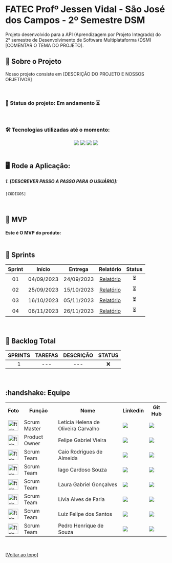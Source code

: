 <!-- Para melhor visualização do código, tire a quebra de linha automatica. -->
<br id="topo">

<h1> FATEC Profº Jessen Vidal - São José dos Campos - 2º Semestre DSM </h1>
Projeto desenvolvido para a API (Aprendizagem por Projeto Integrado) do 2° semestre de Desenvolvimento de Software Multiplataforma (DSM) [COMENTAR O TEMA DO PROJETO].

<br>

<h2> 📑 Sobre o Projeto </h2>

Nosso projeto consiste em [DESCRIÇÃO DO PROJETO E NOSSOS OBJETIVOS]

<br>

<h3> 📌 Status do projeto: Em andamento ⏳ </h3>

<br>

<h3> 🛠️ Tecnologias utilizadas até o momento: </h3>

<div align="center">
    <img src="https://img.shields.io/badge/Discord-7289DA?style=for-the-badge&logo=discord&logoColor=white&color=A2999E">
    <img src="https://img.shields.io/badge/Slack-4A154B?style=for-the-badge&logo=slack&logoColor=white&color=A2999E"/>
    <img src="https://img.shields.io/badge/GitHub-100000?style=for-the-badge&logo=github&logoColor=white&color=A2999E"/>
    <img src="https://img.shields.io/badge/Microsoft_Excel-217346?style=for-the-badge&logo=microsoft-excel&logoColor=white&color=A2999E"/>

    
</div>

<br>

<h2> 🖥️ Rode a Aplicação:</h2>

<h5> 1. [DESCREVER PASSO A PASSO PARA O USUÁRIO]: </h5>

    [CÓDIGOS]
    
<br>

<h2> 🎯 MVP </h2>
<h4> Este é O MVP do produto: </h4>
<img src=""/>

<br>

<h2> 🚩 Sprints </h2>

| Sprint |   Início   |  Entrega   |                                      Relatório                                      | Status |
| :----: | :--------: | :--------: | :---------------------------------------------------------------------------------: | :----: |
|   01   | 04/09/2023 | 24/09/2023 | <a href=""                                                        > Relatório </a>  |    ⏳   |
|   02   | 25/09/2023 | 15/10/2023 | <a href=""                                                        > Relatório </a>  |    ⏳   |
|   03   | 16/10/2023 | 05/11/2023 | <a href=""                                                        > Relatório </a>  |    ⏳   |
|   04   | 06/11/2023 | 26/11/2023 | <a href=""                                                        > Relatório </a>  |    ⏳   |

<br>

<h2> 📜 Backlog Total </h2>

| SPRINTS |                 TAREFAS                 |                                                     DESCRIÇÃO                                                     | STATUS |
| :-----: | :-------------------------------------: | :---------------------------------------------------------------------------------------------------------------: | :----: |
|    1    | ---                                     | ---                                                                                                               |   ❌  |


<br>

<h2> :handshake: Equipe </h2>
    
<table>
    <tr>
        <th> Foto </th>
        <th> Função </th>
        <th> Nome </th>
        <th> Linkedin </th>
        <th> Git Hub </th>
    </tr>
    <tr>
          <td> <img src="https://avatars.githubusercontent.com/u/110743347?v=4" alt="ft de perfil" height="32px" width="32px"> </td>
          <td> Scrum Master </td>
          <td> Letícia Helena de Oliveira Carvalho </td>
          <td> <a href="https://www.linkedin.com/in/letícia-helena-carvalho"> <img src='https://img.shields.io/badge/LinkedIn-0077B5?style=for-the-badge&logo=linkedin&logoColor=white&color=846A6A'/> </a> </td>
          <td> <a href="https://github.com/leticiacarvalho04"> <img src='https://img.shields.io/badge/GitHub-100000?style=for-the-badge&logo=github&logoColor=white&color=846A6A'/> </a> </td>
    </tr>
    <tr>
        <td><img src="https://avatars.githubusercontent.com/u/126176991?v=4" alt="ft de perfil" height="32px" width="32px"> </td>
        <td> Product Owner </td>
        <td> Felipe Gabriel Vieira </td>
        <td> <a href="https://www.linkedin.com/in/velipefieira/"> <img src='https://img.shields.io/badge/LinkedIn-0077B5?style=for-the-badge&logo=linkedin&logoColor=white&color=846A6A'/> </a> </td>
        <td> <a href="https://github.com/velipefieira"> <img src='https://img.shields.io/badge/GitHub-100000?style=for-the-badge&logo=github&logoColor=white&color=846A6A'/> </a> </td>
    </tr>
    <tr>
        <td> <img src="https://avatars.githubusercontent.com/u/104635440?v=4" alt="ft de perfil" height="32px" width="32px"> </td>
        <td> Scrum Team </td>
        <td> Caio Rodrigues de Almeida </td>
        <td> <a href="https://www.linkedin.com/in/caio-almeida-3693b5271/"> <img src='https://img.shields.io/badge/LinkedIn-0077B5?style=for-the-badge&logo=linkedin&logoColor=white&color=846A6A'/> </a> </td>
        <td> <a href="https://github.com/Caio-Almeida4"> <img src='https://img.shields.io/badge/GitHub-100000?style=for-the-badge&logo=github&logoColor=white&color=846A6A'/> </a> </td>
    </tr>
  <tr>
        <td> <img src="https://avatars.githubusercontent.com/u/37639392?v=4" alt="ft de perfil" height="32px" width="32px"> </td>
        <td> Scrum Team </td>
        <td> Iago Cardoso Souza </td>
        <td> <a href="https://www.linkedin.com/in/iago-cardoso-315955194/"> <img src='https://img.shields.io/badge/LinkedIn-0077B5?style=for-the-badge&logo=linkedin&logoColor=white&color=846A6A'/> </a> </td>
        <td> <a href="https://github.com/iagocpv"> <img src='https://img.shields.io/badge/GitHub-100000?style=for-the-badge&logo=github&logoColor=white&color=846A6A'/> </a> </td>
    </tr>
    <tr>
        <td> <img src="https://avatars.githubusercontent.com/u/125418833?v=4" alt="ft de perfil" height="32px" width="32px"> </td>
        <td> Scrum Team </td>
        <td> Laura Gabriel Gonçalves </td>
        <td> <a href="https://www.linkedin.com/in/eulauragabriel"> <img src='https://img.shields.io/badge/LinkedIn-0077B5?style=for-the-badge&logo=linkedin&logoColor=white&color=846A6A'/> </a> </td>
        <td> <a href="https://github.com/eulauragabriel"> <img src='https://img.shields.io/badge/GitHub-100000?style=for-the-badge&logo=github&logoColor=white&color=846A6A'/> </a> </td>
    </tr>
    <tr>
        <td> <img src="https://avatars.githubusercontent.com/u/126177124?v=4" alt="ft de perfil" height="32px" width="32px"> </td>
        <td> Scrum Team </td>
        <td> Lívia Alves de Faria </td>
        <td> <a href="https://www.linkedin.com/in/livialvs"> <img src='https://img.shields.io/badge/LinkedIn-0077B5?style=for-the-badge&logo=linkedin&logoColor=white&color=846A6A'/> </a> </td>
        <td> <a href="https://github.com/livialvs"> <img src='https://img.shields.io/badge/GitHub-100000?style=for-the-badge&logo=github&logoColor=white&color=846A6A'/> </a> </td>
    </tr>
    <tr>
        <td> <img src="https://avatars.githubusercontent.com/u/84729056?v=4" alt="ft de perfil" height="32px" width="32px"> </td>
        <td> Scrum Team </td>
        <td> Luiz Felipe dos Santos </td>
        <td> <a href="https://www.linkedin.com/in/lfelipesant"> <img src='https://img.shields.io/badge/LinkedIn-0077B5?style=for-the-badge&logo=linkedin&logoColor=white&color=846A6A'/> </a> </td>
        <td> <a href="https://github.com/felipe-sant"> <img src='https://img.shields.io/badge/GitHub-100000?style=for-the-badge&logo=github&logoColor=white&color=846A6A'/> </a> </td>
    </tr>
    <tr>
          <td> <img src="https://avatars.githubusercontent.com/u/125457676?v=4" alt="ft de perfil" height="32px" width="32px"> </td>
          <td> Scrum Team </td>
          <td> Pedro Henrique de Souza </td>
          <td> <a href="https://www.linkedin.com/in/pedro-henrique-de-souza-128484214/"> <img src='https://img.shields.io/badge/LinkedIn-0077B5?style=for-the-badge&logo=linkedin&logoColor=white&color=846A6A'/> </a> </td>
          <td> <a href="https://github.com/Pedryn"> <img src='https://img.shields.io/badge/GitHub-100000?style=for-the-badge&logo=github&logoColor=white&color=846A6A'/> </a> </td>
      </tr>
</table>
    
<br>

<a href="#topo">[Voltar ao topo]</a>
